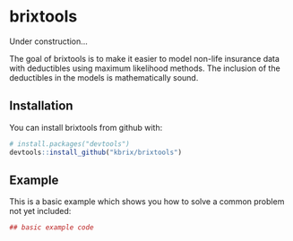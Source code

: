
<!-- README.md is generated from README.Rmd. Please edit that file -->
brixtools
=========

Under construction...

The goal of brixtools is to make it easier to model non-life insurance data with deductibles using maximum likelihood methods. The inclusion of the deductibles in the models is mathematically sound.

Installation
------------

You can install brixtools from github with:

``` r
# install.packages("devtools")
devtools::install_github("kbrix/brixtools")
```

Example
-------

This is a basic example which shows you how to solve a common problem not yet included:

``` r
## basic example code
```
